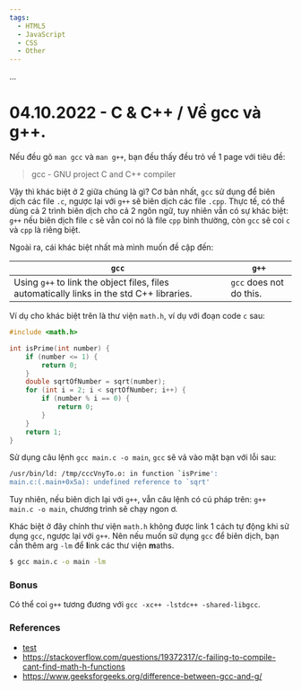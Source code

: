 ```yaml
---
tags:
  - HTML5
  - JavaScript
  - CSS
  - Other
---
```


...
# 04.10.2022 - C & C++ / Về gcc và g++.

Nếu đều gõ `man gcc` và `man g++`, bạn đều thấy đều trỏ về 1 page với tiêu đề:

> gcc - GNU project C and C++ compiler

Vậy thì khác biệt ở 2 giữa chúng là gì? Cơ bản nhất, `gcc` sử dụng để biên dịch các file `.c`, ngược lại với `g++` sẽ biên dịch các file `.cpp`. Thực tế, có thể dùng cả 2 trình biên dịch cho cả 2 ngôn ngữ, tuy nhiên vẫn có sự khác biệt: `g++` nếu biên dịch file `c` sẽ vẫn coi nó là file `cpp` bình thường, còn `gcc` sẽ coi `c` và `cpp` là riêng biệt.

Ngoài ra, cái khác biệt nhất mà mình muốn đề cập đến:

| `gcc`                                                                                     | `g++`                   |
| ----------------------------------------------------------------------------------------- | ----------------------- |
| Using `g++` to link the object files, files automatically links in the std C++ libraries. | `gcc` does not do this. |

Ví dụ cho khác biệt trên là thư viện `math.h`, ví dụ với đoạn code `c` sau:

```c
#include <math.h>

int isPrime(int number) {
    if (number <= 1) {
        return 0;
    }
    double sqrtOfNumber = sqrt(number); 
    for (int i = 2; i < sqrtOfNumber; i++) {
        if (number % i == 0) {  
            return 0;
        }
    }
    return 1;
}
```

Sử dụng câu lệnh `gcc main.c -o main`, `gcc` sẽ vả vào mặt bạn với lỗi sau:

```bash
/usr/bin/ld: /tmp/cccVnyTo.o: in function `isPrime':
main.c:(.main+0x5a): undefined reference to `sqrt'
```

Tuy nhiên, nếu biên dịch lại với `g++`, vẫn câu lệnh có cú pháp trên: `g++ main.c -o main`, chương trình sẽ chạy ngon ơ. 

Khác biệt ở đây chính thư viện `math.h` không được link 1 cách tự động khi sử dụng `gcc`, ngược lại với `g++`. Nên nếu muốn sử dụng `gcc` để biên dịch, bạn cần thêm arg `-lm` để **l**ink các thư viện **m**aths. 

```bash
$ gcc main.c -o main -lm
```

### Bonus

Có thể coi `g++` tương đương với `gcc -xc++ -lstdc++ -shared-libgcc`.

### References

+ [test](https://stackoverflow.com/questions/172587/what-is-the-difference-between-g-and-gcc)
+ https://stackoverflow.com/questions/19372317/c-failing-to-compile-cant-find-math-h-functions
+ https://www.geeksforgeeks.org/difference-between-gcc-and-g/
